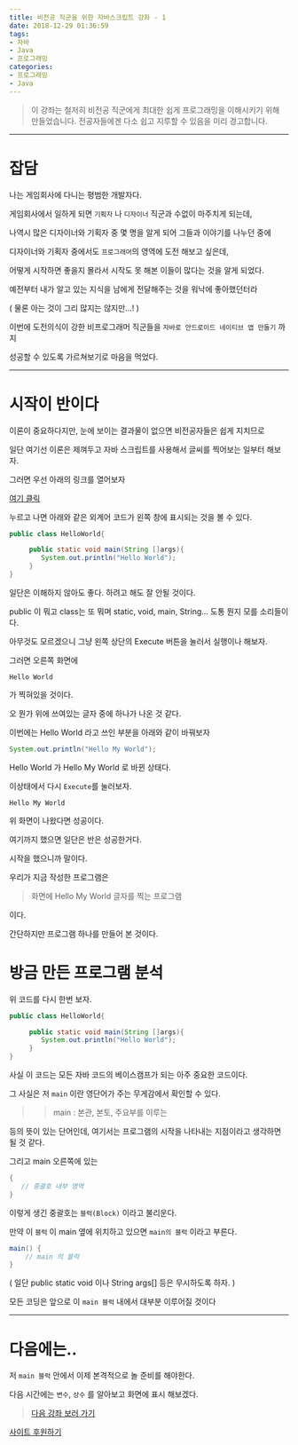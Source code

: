```yaml
---
title: 비전공 직군을 위한 자바스크립트 강좌 - 1
date: 2018-12-29 01:36:59
tags:
- 자바
- Java
- 프로그래밍
categories:
- 프로그래밍
- Java
---
```


>이 강좌는 철저히 비전공 직군에게 최대한 쉽게 프로그래밍을 이해시키기 위해 만들었습니다.
>전공자들에겐 다소 쉽고 지루할 수 있음을 미리 경고합니다.

***

# 잡담

나는 게임회사에 다니는 평범한 개발자다.

게임회사에서 일하게 되면 `기획자` 나 `디자이너` 직군과 수없이 마주치게 되는데, 

나역시 많은 디자이너와 기획자 중 몇 명을 알게 되어 그들과 이야기를 나누던 중에 

디자이너와 기획자 중에서도 `프로그래머`의 영역에 도전 해보고 싶은데, 

어떻게 시작하면 좋을지 몰라서 시작도 못 해본 이들이 많다는 것을 알게 되었다.

예전부터 내가 알고 있는 지식을 남에게 전달해주는 것을 워낙에 좋아했던터라 

( 물론 아는 것이 그리 많지는 않지만...! )

이번에 도전의식이 강한 비프로그래머 직군들을 `자바로 안드로이드 네이티브 앱 만들기` 까지 

성공할 수 있도록 가르쳐보기로 마음을 먹었다.

---
# 시작이 반이다

이론이 중요하다지만, 눈에 보이는 결과물이 없으면 비전공자들은 쉽게 지치므로

일단 여기선 이론은 제껴두고 자바 스크립트를 사용해서 글씨를 찍어보는 일부터 해보자.


그러면 우선 아래의 링크를 열어보자 

[여기 클릭](https://www.tutorialspoint.com/compile_java_online.php)

누르고 나면 아래와 같은 외계어 코드가 왼쪽 창에 표시되는 것을 볼 수 있다.

``` java
public class HelloWorld{

     public static void main(String []args){
        System.out.println("Hello World");
     }
}
```

일단은 이해하지 않아도 좋다. 하려고 해도 잘 안될 것이다.

public 이 뭐고 class는 또 뭐며 static, void, main, String... 도통 뭔지 모를 소리들이다.

아무것도 모르겠으니 그냥 왼쪽 상단의 Execute 버튼을 눌러서 실행이나 해보자.

그러면 오른쪽 화면에 

```
Hello World
```

가 찍혀있을 것이다.

오 뭔가 위에 쓰여있는 글자 중에 하나가 나온 것 같다.

이번에는 Hello World 라고 쓰인 부분을 아래와 같이 바꿔보자

``` java
System.out.println("Hello My World");
```

Hello World 가 Hello My World 로 바뀐 상태다.

이상태에서 다시 `Execute`를 눌러보자.

```
Hello My World
```

위 화면이 나왔다면 성공이다.

여기까지 했으면 일단은 반은 성공한거다.

시작을 했으니까 말이다.

우리가 지금 작성한 프로그램은

> 화면에 Hello My World 글자를 찍는 프로그램

이다.

간단하지만 프로그램 하나를 만들어 본 것이다.


# 방금 만든 프로그램 분석

위 코드를 다시 한번 보자.

``` java
public class HelloWorld{

     public static void main(String []args){
        System.out.println("Hello World");
     }
}
```
사실 이 코드는 모든 자바 코드의 베이스캠프가 되는 아주 중요한 코드이다.

그 사실은 저 `main` 이란 영단어가 주는 무게감에서 확인할 수 있다.

>> main : 본관, 본토, 주요부를 이루는

등의 뜻이 있는 단어인데, 여기서는 프로그램의 시작을 나타내는 지점이라고 생각하면 될 것 같다.

그리고 main 오른쪽에 있는 

``` java
{
   // 중괄호 내부 영역
}
```

이렇게 생긴 중괄호는 `블럭(Block)` 이라고 불리운다.

만약 이 `블럭` 이 main 옆에 위치하고 있으면 `main의 블럭` 이라고 부른다.

``` java
main() {
    // main 의 블럭
}
```
( 일단 public static void 이나 String args[] 등은 무시하도록 하자. )

모든 코딩은 앞으로 이 `main 블럭` 내에서 대부분 이루어질 것이다

---
# 다음에는..

저 `main 블럭` 안에서 이제 본격적으로 놀 준비를 해야한다.

다음 시간에는 `변수`, `상수` 를 알아보고 화면에 표시 해보겠다.

> [다음 강좌 보러 가기](/2018/12/29/JavaLecture2/)

[사이트 후원하기](https://toon.at/donate/636800116400915381)